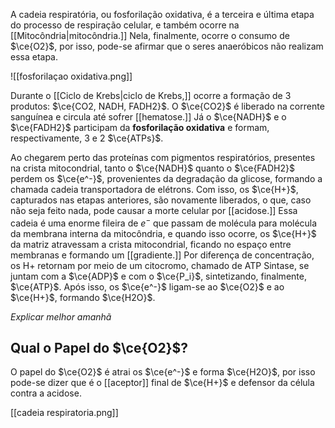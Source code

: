 A cadeia respiratória, ou fosforilação oxidativa, é a terceira e última etapa do processo de respiração celular, e também ocorre na [[Mitocôndria|mitocôndria.]] Nela, finalmente, ocorre o consumo de $\ce{O2}$, por isso, pode-se afirmar que o seres anaeróbicos não realizam essa etapa.

![[fosforilaçao oxidativa.png]]

Durante o [[Ciclo de Krebs|ciclo de Krebs,]] ocorre a formação de 3 produtos: $\ce{CO2, NADH, FADH2}$. 
O $\ce{CO2}$ é liberado na corrente sanguínea e circula até sofrer [[hematose.]] Já o $\ce{NADH}$ e o $\ce{FADH2}$ participam da **fosforilação oxidativa** e formam, respectivamente, 3 e 2 $\ce{ATPs}$.

Ao chegarem perto das proteínas com pigmentos respiratórios, presentes na crista mitocondrial, tanto o $\ce{NADH}$ quanto o $\ce{FADH2}$ perdem os $\ce{e^-}$, provenientes da degradação da glicose, formando a chamada cadeia transportadora de elétrons. Com isso, os $\ce{H+}$, capturados nas etapas anteriores, são novamente liberados, o que, caso não seja feito nada, pode causar a morte celular por [[acidose.]] Essa cadeia é uma enorme fileira de ${e^-}$ que passam de molécula para molécula da membrana interna da mitocôndria, e quando isso ocorre, os $\ce{H+}$ da matriz atravessam a crista mitocondrial, ficando no espaço entre membranas e formando um [[gradiente.]] Por diferença de concentração, os H+ retornam por meio de um citocromo, chamado de ATP Sintase, se juntam com a $\ce{ADP}$ e com o $\ce{P_i}$, sintetizando, finalmente, $\ce{ATP}$. Após isso, os $\ce{e^-}$ ligam-se ao $\ce{O2}$ e ao $\ce{H+}$, formando $\ce{H2O}$.

*Explicar melhor amanhã*

## Qual o Papel do $\ce{O2}$?
O papel do $\ce{O2}$ é atrai os $\ce{e^-}$ e forma $\ce{H2O}$, por isso pode-se dizer que é o [[aceptor]] final de $\ce{H+}$ e defensor da célula contra a acidose. 

[[cadeia respiratoria.png]]
